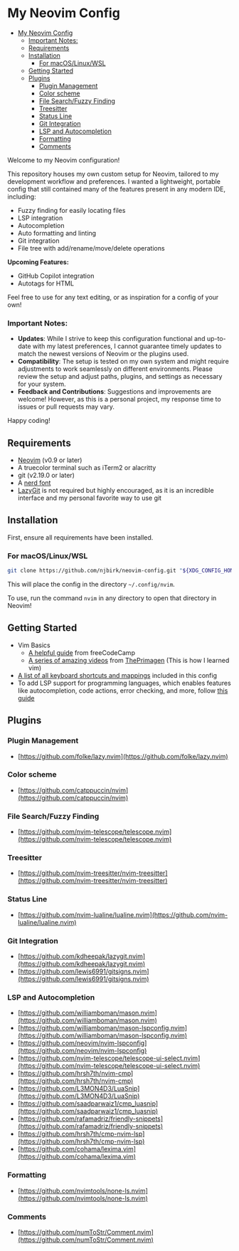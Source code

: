 
# My Neovim Config

<!--toc:start-->
- [My Neovim Config](#my-neovim-config)
    - [Important Notes:](#important-notes)
  - [Requirements](#requirements)
  - [Installation](#installation)
    - [For macOS/Linux/WSL](#for-macoslinuxwsl)
  - [Getting Started](#getting-started)
  - [Plugins](#plugins)
    - [Plugin Management](#plugin-management)
    - [Color scheme](#color-scheme)
    - [File Search/Fuzzy Finding](#file-searchfuzzy-finding)
    - [Treesitter](#treesitter)
    - [Status Line](#status-line)
    - [Git Integration](#git-integration)
    - [LSP and Autocompletion](#lsp-and-autocompletion)
    - [Formatting](#formatting)
    - [Comments](#comments)
<!--toc:end-->

Welcome to my Neovim configuration! 

This repository houses my own custom setup for Neovim, tailored to my development workflow and preferences. I wanted a lightweight, portable config that still contained many of the features present in any modern IDE, including:
- Fuzzy finding for easily locating files
- LSP integration
- Autocompletion
- Auto formatting and linting
- Git integration
- File tree with add/rename/move/delete operations

**Upcoming Features:**
- GitHub Copilot integration
- Autotags for HTML

Feel free to use for any text editing, or as inspiration for a config of your own!

### Important Notes:

- **Updates**: While I strive to keep this configuration functional and up-to-date with my latest preferences, I cannot guarantee timely updates to match the newest versions of Neovim or the plugins used.
- **Compatibility**: The setup is tested on my own system and might require adjustments to work seamlessly on different environments. Please review the setup and adjust paths, plugins, and settings as necessary for your system.
- **Feedback and Contributions**: Suggestions and improvements are welcome! However, as this is a personal project, my response time to issues or pull requests may vary.

Happy coding!

## Requirements

- [Neovim](https://github.com/neovim/neovim) (v0.9 or later)
- A truecolor terminal such as iTerm2 or alacritty
- git (v2.19.0 or later)
- A [nerd font](https://www.nerdfonts.com)
- [LazyGit](https://github.com/jesseduffield/lazygit) is not required but highly encouraged, as it is an incredible interface and my personal favorite way to use git

## Installation

First, ensure all requirements have been installed.

### For macOS/Linux/WSL
```sh
git clone https://github.com/njbirk/neovim-config.git "${XDG_CONFIG_HOME:-$HOME/.config}"/nvim
```

This will place the config in the directory `~/.config/nvim`.

To use, run the command `nvim` in any directory to open that directory in Neovim!

## Getting Started

- Vim Basics
    - [A helpful guide](https://www.freecodecamp.org/news/vim-beginners-guide/) from freeCodeCamp
    - [A series of amazing videos](https://www.youtube.com/watch?v=X6AR2RMB5tE&list=PLm323Lc7iSW_wuxqmKx_xxNtJC_hJbQ7R) from [ThePrimagen](https://github.com/ThePrimeagen) (This is how I learned vim)
- [A list of all keyboard shortcuts and mappings](docs/keymaps.md) included in this config
- To add LSP support for programming languages, which enables features like autocompletion, code actions, error checking, and more, follow [this guide](docs/language-setup.md)

## Plugins

### Plugin Management

- [https://github.com/folke/lazy.nvim](https://github.com/folke/lazy.nvim)

### Color scheme

- [https://github.com/catppuccin/nvim](https://github.com/catppuccin/nvim)

### File Search/Fuzzy Finding

- [https://github.com/nvim-telescope/telescope.nvim](https://github.com/nvim-telescope/telescope.nvim)

### Treesitter

- [https://github.com/nvim-treesitter/nvim-treesitter](https://github.com/nvim-treesitter/nvim-treesitter)

### Status Line

- [https://github.com/nvim-lualine/lualine.nvim](https://github.com/nvim-lualine/lualine.nvim)

### Git Integration

- [https://github.com/kdheepak/lazygit.nvim](https://github.com/kdheepak/lazygit.nvim)
- [https://github.com/lewis6991/gitsigns.nvim](https://github.com/lewis6991/gitsigns.nvim)

### LSP and Autocompletion

- [https://github.com/williamboman/mason.nvim](https://github.com/williamboman/mason.nvim)
- [https://github.com/williamboman/mason-lspconfig.nvim](https://github.com/williamboman/mason-lspconfig.nvim)
- [https://github.com/neovim/nvim-lspconfig](https://github.com/neovim/nvim-lspconfig)
- [https://github.com/nvim-telescope/telescope-ui-select.nvim](https://github.com/nvim-telescope/telescope-ui-select.nvim)
- [https://github.com/hrsh7th/nvim-cmp](https://github.com/hrsh7th/nvim-cmp)
- [https://github.com/L3MON4D3/LuaSnip](https://github.com/L3MON4D3/LuaSnip)
- [https://github.com/saadparwaiz1/cmp_luasnip](https://github.com/saadparwaiz1/cmp_luasnip)
- [https://github.com/rafamadriz/friendly-snippets](https://github.com/rafamadriz/friendly-snippets)
- [https://github.com/hrsh7th/cmp-nvim-lsp](https://github.com/hrsh7th/cmp-nvim-lsp)
- [https://github.com/cohama/lexima.vim](https://github.com/cohama/lexima.vim)

### Formatting

- [https://github.com/nvimtools/none-ls.nvim](https://github.com/nvimtools/none-ls.nvim)

### Comments

- [https://github.com/numToStr/Comment.nvim](https://github.com/numToStr/Comment.nvim)
